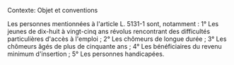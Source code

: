 Contexte: Objet et conventions

Les personnes mentionnées à l'article L. 5131-1 sont, notamment : 1° Les jeunes de dix-huit à vingt-cinq ans révolus rencontrant des difficultés particulières d'accès à l'emploi ; 2° Les chômeurs de longue durée ; 3° Les chômeurs âgés de plus de cinquante ans ; 4° Les bénéficiaires du revenu minimum d'insertion ; 5° Les personnes handicapées.